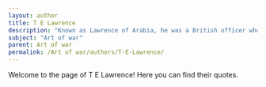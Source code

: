 ```yaml
---
layout: author
title: T E Lawrence
description: "Known as Lawrence of Arabia, he was a British officer who wrote 'Seven Pillars of Wisdom', which includes strategic insights reflective of principles found in 'The Art of War'."
subject: "Art of war"
parent: Art of war
permalink: /Art of war/authors/T-E-Lawrence/
---
```


Welcome to the page of T E Lawrence! Here you can find their quotes.
